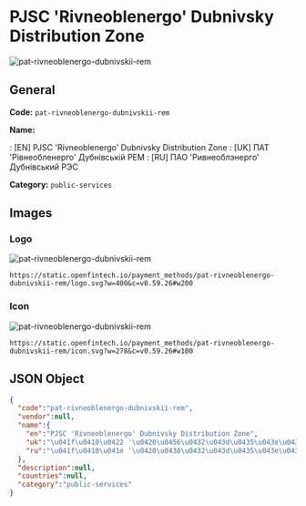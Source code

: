
# PJSC 'Rivneoblenergo' Dubnivsky Distribution Zone 
![pat-rivneoblenergo-dubnivskii-rem](https://static.openfintech.io/payment_methods/pat-rivneoblenergo-dubnivskii-rem/logo.svg?w=400&c=v0.59.26#w200)  

## General 
**Code:** `pat-rivneoblenergo-dubnivskii-rem` 
 
**Name:** 
 
:	[EN] PJSC 'Rivneoblenergo' Dubnivsky Distribution Zone 
:	[UK] ПАТ 'Рівнеобленерго' Дубнiвській РЕМ 
:	[RU] ПАО 'Ривнеоблэнерго' Дубнiвський РЭС 
 
**Category:** `public-services` 
 

## Images 

### Logo 
![pat-rivneoblenergo-dubnivskii-rem](https://static.openfintech.io/payment_methods/pat-rivneoblenergo-dubnivskii-rem/logo.svg?w=400&c=v0.59.26#w200)  

```
https://static.openfintech.io/payment_methods/pat-rivneoblenergo-dubnivskii-rem/logo.svg?w=400&c=v0.59.26#w200
```  

### Icon 
![pat-rivneoblenergo-dubnivskii-rem](https://static.openfintech.io/payment_methods/pat-rivneoblenergo-dubnivskii-rem/icon.svg?w=278&c=v0.59.26#w100)  

```
https://static.openfintech.io/payment_methods/pat-rivneoblenergo-dubnivskii-rem/icon.svg?w=278&c=v0.59.26#w100
```  

## JSON Object 

```json
{
  "code":"pat-rivneoblenergo-dubnivskii-rem",
  "vendor":null,
  "name":{
    "en":"PJSC 'Rivneoblenergo' Dubnivsky Distribution Zone",
    "uk":"\u041f\u0410\u0422 '\u0420\u0456\u0432\u043d\u0435\u043e\u0431\u043b\u0435\u043d\u0435\u0440\u0433\u043e' \u0414\u0443\u0431\u043di\u0432\u0441\u044c\u043a\u0456\u0439 \u0420\u0415\u041c",
    "ru":"\u041f\u0410\u041e '\u0420\u0438\u0432\u043d\u0435\u043e\u0431\u043b\u044d\u043d\u0435\u0440\u0433\u043e' \u0414\u0443\u0431\u043di\u0432\u0441\u044c\u043a\u0438\u0439 \u0420\u042d\u0421"
  },
  "description":null,
  "countries":null,
  "category":"public-services"
}
```  
